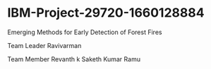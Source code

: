 # IBM-Project-29720-1660128884
Emerging Methods for Early Detection of Forest Fires


Team Leader
Ravivarman


Team Member
Revanth k
Saketh Kumar
Ramu
